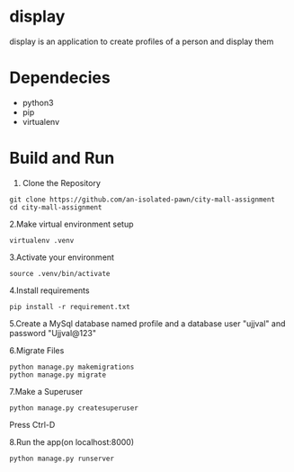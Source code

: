 # display

display is an application to create profiles of a person and display them

# Dependecies

* python3
* pip
* virtualenv

# Build and Run

1. Clone the Repository

```shell
git clone https://github.com/an-isolated-pawn/city-mall-assignment
cd city-mall-assignment
```

2.Make virtual environment setup

```shell
virtualenv .venv
```

3.Activate your environment

```shell
source .venv/bin/activate
```

4.Install requirements

```shell
pip install -r requirement.txt
```

5.Create a MySql database named profile and a database user "ujjval" and password "Ujjval@123"


6.Migrate Files

```shell
python manage.py makemigrations
python manage.py migrate
```

7.Make a Superuser

```shell
python manage.py createsuperuser
```


Press Ctrl-D

8.Run the app(on localhost:8000)

```shell
python manage.py runserver
```